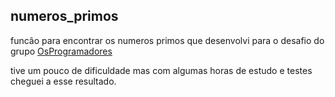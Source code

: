 ## numeros_primos

funcão para encontrar os numeros primos que desenvolvi para o desafio do grupo [OsProgramadores](https://osprogramadores.com/) 

tive um pouco de dificuldade mas com algumas horas de estudo e testes cheguei a esse resultado.
